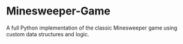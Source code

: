 # Minesweeper-Game
A full Python implementation of the classic Minesweeper game using custom data structures and logic.
